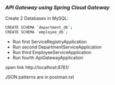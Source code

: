 ### _API Gateway using Spring Cloud Gateway_

Create 2 Databases in MySQL:
```sh
CREATE SCHEMA `department_db`;
CREATE SCHEMA `employee_db`;
```
- Run first ServiceRegistryApplication
- Run second DepartmentServiceApplication
- Run third EmployeeServiceApplication
- Run fourth ApiGatewayApplication

open link http://localhost:8761/

JSON patterns are in postman.txt